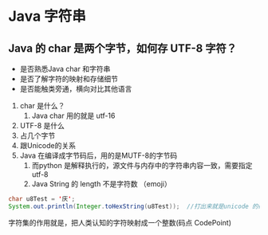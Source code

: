 # Java 字符串

## Java 的 char 是两个字节，如何存 UTF-8 字符？

- 是否熟悉Java char 和字符串
- 是否了解字符的映射和存储细节
- 是否能触类旁通，横向对比其他语言

1. char 是什么？
    1. Java char 用的就是 utf-16
2. UTF-8 是什么
3. 占几个字节
4. 跟Unicode的关系
5. Java 在编译成字节码后，用的是MUTF-8的字节码
    1. 而python 是解释执行的，源文件与内存中的字符串内容一致，需要指定 utf-8 
    2. Java String 的 length 不是字符数 （emoji）
    
    
```Java
char u8Test = '庆';
System.out.println(Integer.toHexString(u8Test));  //打出来就是unicode 的码点
```


字符集的作用就是，把人类认知的字符映射成一个整数(码点 CodePoint)
